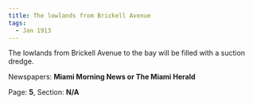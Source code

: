 ```yaml
---  
title: The lowlands from Brickell Avenue  
tags:  
  - Jan 1913  
---  
```

  
The lowlands from Brickell Avenue to the bay will be filled with a suction dredge.  
  
Newspapers: **Miami Morning News or The Miami Herald**  
  
Page: **5**, Section: **N/A** 
